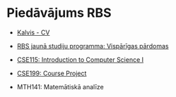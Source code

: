 # Piedāvājums RBS

* [Kalvis - CV](../static/CV_Kalvis_Apsitis_2019_lv.pdf)
* [RBS jaunā studiju programma: Vispārīgas pārdomas](setting-the-goals-summary.html)

* [CSE115: Introduction to Computer Science I](cse115.html)
* [CSE199: Course Project](cse199.html)
* MTH141: Matemātiskā analīze
